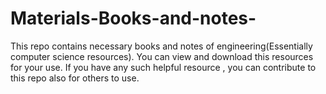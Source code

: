 # Materials-Books-and-notes-
This repo contains necessary books and notes of engineering(Essentially computer science resources).
You can view and download this resources for your use.
If you have any such helpful resource , you can contribute to this repo also for others to use.
